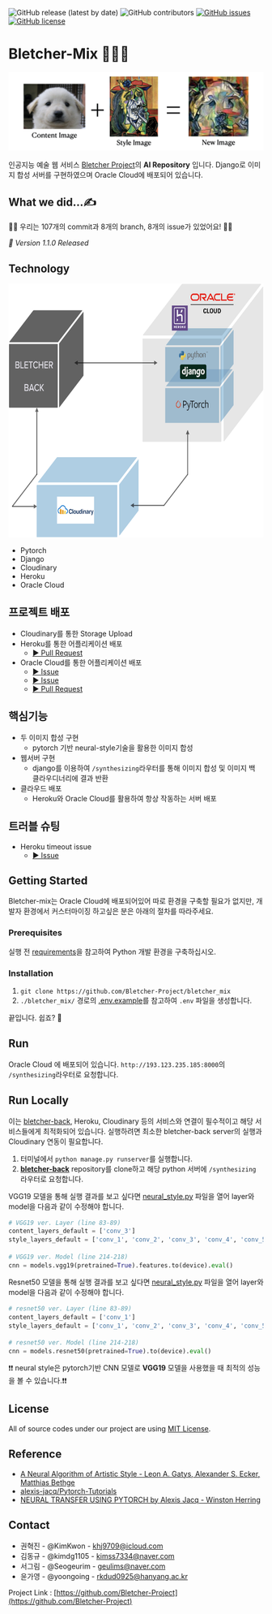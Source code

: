 ![GitHub release (latest by date)](https://img.shields.io/github/v/release/Bletcher-Project/bletcher_mix?style=for-the-badge) ![GitHub contributors](https://img.shields.io/github/contributors/Bletcher-Project/bletcher_mix?style=for-the-badge) [![GitHub issues](https://img.shields.io/github/issues/Bletcher-Project/bletcher_mix?style=for-the-badge)](https://github.com/Bletcher-Project/bletcher_mix/issues) [![GitHub license](https://img.shields.io/github/license/Bletcher-Project/bletcher_mix?style=for-the-badge)](https://github.com/Bletcher-Project/bletcher_mix/blob/main/LICENSE)

# Bletcher-Mix 👩🏻‍🎨

![image](./README_image/nst_example.jpeg)

인공지능 예술 웹 서비스 [Bletcher Project](https://github.com/Bletcher-Project/Bletcher)의 **AI Repository** 입니다. Django로 이미지 합성 서버를 구현하였으며 Oracle Cloud에 배포되어 있습니다.

## What we did...✍️

👏👏 우리는 107개의 commit과 8개의 branch, 8개의 issue가 있었어요! 👏👏

_🚀 Version 1.1.0 Released_

## Technology

<img src="./README_image/logic.png" alt="Logic" width="700" height="500"/>

- Pytorch
- Django
- Cloudinary
- Heroku
- Oracle Cloud

## 프로젝트 배포

- Cloudinary를 통한 Storage Upload
- Heroku를 통한 어플리케이션 배포
  - [▶︎ Pull Request](https://github.com/Bletcher-Project/bletcher_mix/pull/5)
- Oracle Cloud를 통한 어플리케이션 배포
  - [▶︎ Issue](https://github.com/Bletcher-Project/bletcher_mix/issues/7)
  - [▶︎ Issue](https://github.com/Bletcher-Project/bletcher_mix/issues/8)
  - [▶︎ Pull Request](https://github.com/Bletcher-Project/bletcher_mix/pull/10)

## 핵심기능

- 두 이미지 합성 구현
  - pytorch 기반 neural-style기술을 활용한 이미지 합성
- 웹서버 구현
  - django를 이용하여 `/synthesizing`라우터를 통해 이미지 합성 및 이미지 백 클라우디너리에 결과 반환
- 클라우드 배포
  - Heroku와 Oracle Cloud를 활용하여 항상 작동하는 서버 배포

## 트러블 슈팅

- Heroku timeout issue
  - [▶︎ Issue](https://github.com/Bletcher-Project/bletcher_mix/issues/6)

## Getting Started

Bletcher-mix는 Oracle Cloud에 배포되어있어 따로 환경을 구축할 필요가 없지만, 개발자 환경에서 커스터마이징 하고싶은 분은 아래의 절차를 따라주세요.

### Prerequisites

실행 전 [requirements](./requirements.txt)을 참고하여 Python 개발 환경을 구축하십시오.

### Installation

1. `git clone https://github.com/Bletcher-Project/bletcher_mix`
2. `./bletcher_mix/` 경로의 [.env.example](./bletcher_mix/.env.example)를 참고하여 `.env` 파일을 생성합니다.

끝입니다. 쉽죠? 🥳

## Run

Oracle Cloud 에 배포되어 있습니다. `http://193.123.235.185:8000`의 `/synthesizing`라우터로 요청합니다.

## Run Locally

이는 [bletcher-back](https://github.com/Bletcher-Project/bletcher-back), Heroku, Cloudinary 등의 서비스와 연결이 필수적이고 해당 서비스들에게 최적화되어 있습니다. 실행하려면 최소한 bletcher-back server의 실행과 Cloudinary 연동이 필요합니다.

1. 터미널에서 `python manage.py runserver`를 실행합니다.
2. [**bletcher-back**](https://github.com/Bletcher-Project/bletcher-back) repository를 clone하고 해당 python 서버에 `/synthesizing` 라우터로 요청합니다.

VGG19 모델을 통해 실행 결과를 보고 싶다면 [neural_style.py](./api/neural_style.py) 파일을 열어 layer와 model을 다음과 같이 수정해야 합니다.

```python
# VGG19 ver. Layer (line 83-89)
content_layers_default = ['conv_3']
style_layers_default = ['conv_1', 'conv_2', 'conv_3', 'conv_4', 'conv_5']

# VGG19 ver. Model (line 214-218)
cnn = models.vgg19(pretrained=True).features.to(device).eval()
```

Resnet50 모델을 통해 실행 결과를 보고 싶다면 [neural_style.py](./api/neural_style.py) 파일을 열어 layer와 model을 다음과 같이 수정해야 합니다.

```python
# resnet50 ver. Layer (line 83-89)
content_layers_default = ['conv_1']
style_layers_default = ['conv_1', 'conv_2', 'conv_3', 'conv_4', 'conv_5']

# resnet50 ver. Model (line 214-218)
cnn = models.resnet50(pretrained=True).to(device).eval()
```

❗️❗️ neural style은 pytorch기반 CNN 모델로 **VGG19** 모델을 사용했을 때 최적의 성능을 볼 수 있습니다.❗️❗️

## License

All of source codes under our project are using [MIT License](http://opensource.org/licenses/MIT).

## Reference

- [A Neural Algorithm of Artistic Style - Leon A. Gatys, Alexander S. Ecker, Matthias Bethge](https://arxiv.org/abs/1508.06576)
- [alexis-jacq/Pytorch-Tutorials](https://github.com/alexis-jacq/Pytorch-Tutorials)
- [NEURAL TRANSFER USING PYTORCH by Alexis Jacq - Winston Herring](https://pytorch.org/tutorials/advanced/neural_style_tutorial.html)

## Contact

- 권혁진 - @KimKwon - khj9709@icloud.com
- 김동규 - @kimdg1105 - kimss7334@naver.com
- 서그림 - @Seogeurim - geulims@naver.com
- 윤가영 - @yoongoing - rkdud0925@hanyang.ac.kr

Project Link : [https://github.com/Bletcher-Project](https://github.com/Bletcher-Project)
